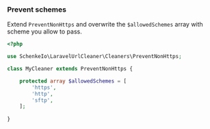 
### Prevent schemes

Extend `PreventNonHttps` and overwrite the `$allowedSchemes` array with scheme 
you allow to pass.

```php
<?php

use SchenkeIo\LaravelUrlCleaner\Cleaners\PreventNonHttps;

class MyCleaner extends PreventNonHttps {

    protected array $allowedSchemes = [
        'https',
        'http',
        'sftp',
    ];
    
}

```
